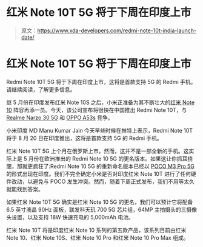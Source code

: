 # 红米 Note 10T 5G 将于下周在印度上市

> 原文：<https://www.xda-developers.com/redmi-note-10t-india-launch-date/>

# 红米 Note 10T 5G 将于下周在印度上市

Redmi Note 10T 5G 将于下周在印度上市，这将是首款支持 5G 的 Redmi 手机。请继续阅读，了解更多信息。

继 5 月份在印度发布红米 Note 10S 之后，小米正准备为其不断壮大的[红米 Note 10](https://www.xda-developers.com/redmi-note-10/) 阵容再添一员。今天，该公司宣布将很快在中国推出 Redmi Note 10T，与 [Realme Narzo 30 5G](https://www.xda-developers.com/realme-narzo-30-5g-realme-smart-tv-buds-q2-india-launch/) 和 [OPPO A53s](https://www.xda-developers.com/oppo-a53s-5g-india-launch/) 竞争。

小米印度 MD Manu Kumar Jain 今天早些时候在推特上表示，Redmi Note 10T 将于 8 月 20 日在印度推出，这将是首款支持 5G 的 Redmi 手机。

红米 Note 10T 5G 上个月在俄罗斯上市。然而，这并不是一部全新的手机。这实际上是 5 月份在欧洲推出的 Redmi Note 10 5G 的更名版本。如果这让你抓耳挠腮，那就更疯狂了:Redmi Note 10 5G 的重新命名版本已经以 [POCO M3 Pro 5G](https://www.xda-developers.com/poco-m3-pro-5g-rebranded-version-xiaomi-redmi-note-10-5g/) 的形式出现在印度。我们不完全确定小米是否对印度红米 Note 10T 进行了任何硬件改动，以避免与 POCO 发生冲突。然而，随着下周正式发布，我们不用等太久就能找到答案。

如果红米 Note 10T 5G 确实是红米 Note 10 5G 的更名，我们可以预计它将配备 6.5 英寸液晶 90Hz 面板，联发科天玑 700 5G 芯片组，64MP 主拍摄头的三摄像头设置，以及支持 18W 快速充电的 5,000mAh 电池。

红米 Note 10T 将是印度红米 Note 10 系列的第五款产品，该系列目前由红米 Note 10、红米 Note 10S、红米 Note 10 Pro 和红米 Note 10 Pro Max 组成。
